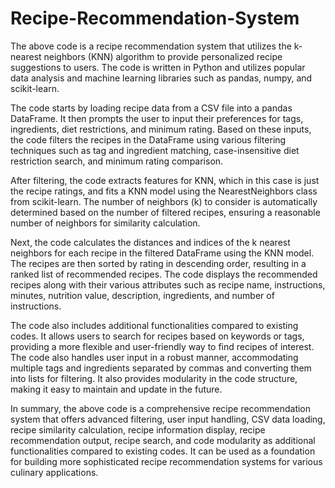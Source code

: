 # Recipe-Recommendation-System
The above code is a recipe recommendation system that utilizes the k-nearest neighbors (KNN) algorithm to provide personalized recipe suggestions to users. The code is written in Python and utilizes popular data analysis and machine learning libraries such as pandas, numpy, and scikit-learn.

The code starts by loading recipe data from a CSV file into a pandas DataFrame. It then prompts the user to input their preferences for tags, ingredients, diet restrictions, and minimum rating. Based on these inputs, the code filters the recipes in the DataFrame using various filtering techniques such as tag and ingredient matching, case-insensitive diet restriction search, and minimum rating comparison.

After filtering, the code extracts features for KNN, which in this case is just the recipe ratings, and fits a KNN model using the NearestNeighbors class from scikit-learn. The number of neighbors (k) to consider is automatically determined based on the number of filtered recipes, ensuring a reasonable number of neighbors for similarity calculation.

Next, the code calculates the distances and indices of the k nearest neighbors for each recipe in the filtered DataFrame using the KNN model. The recipes are then sorted by rating in descending order, resulting in a ranked list of recommended recipes. The code displays the recommended recipes along with their various attributes such as recipe name, instructions, minutes, nutrition value, description, ingredients, and number of instructions.

The code also includes additional functionalities compared to existing codes. It allows users to search for recipes based on keywords or tags, providing a more flexible and user-friendly way to find recipes of interest. The code also handles user input in a robust manner, accommodating multiple tags and ingredients separated by commas and converting them into lists for filtering. It also provides modularity in the code structure, making it easy to maintain and update in the future.

In summary, the above code is a comprehensive recipe recommendation system that offers advanced filtering, user input handling, CSV data loading, recipe similarity calculation, recipe information display, recipe recommendation output, recipe search, and code modularity as additional functionalities compared to existing codes. It can be used as a foundation for building more sophisticated recipe recommendation systems for various culinary applications.
